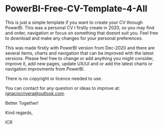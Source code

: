 # PowerBI-Free-CV-Template-4-All

This is just a simple template if you want to create your CV through PowerBI. This was a personal CV I firstly create in 2020, so you may find and order, navigation or focus on something that doesnt suit you. Feel free to download and make any changes for your personal preferences.

This was made firstly with PowerBI version from Dec-2020 and there are several items, charts and navigation that can be improved with the latest versions. Please feel free to change or add anything you might consider, improve it, add new pages, update UX/UI and or add the latest charts or navigation improvments from PowerBI.

There is no copyright or licence needed to use. 

You can contact for any question or ideas to improve at: ignaciocrivera@outlook.com.

Better Together!


Kind regards,

ICR
